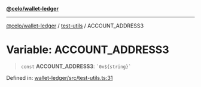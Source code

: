 [**@celo/wallet-ledger**](../../README.md)

***

[@celo/wallet-ledger](../../README.md) / [test-utils](../README.md) / ACCOUNT\_ADDRESS3

# Variable: ACCOUNT\_ADDRESS3

> `const` **ACCOUNT\_ADDRESS3**: `` `0x${string}` ``

Defined in: [wallet-ledger/src/test-utils.ts:31](https://github.com/celo-org/developer-tooling/blob/master/packages/sdk/wallets/wallet-ledger/src/test-utils.ts#L31)
